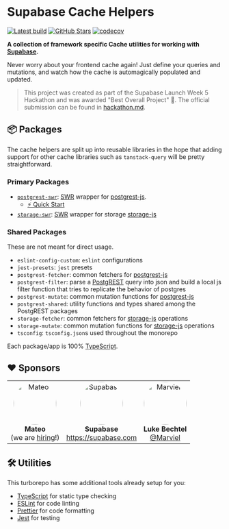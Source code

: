 # Supabase Cache Helpers

<a href="https://github.com/psteinroe/supabase-cache-helpers/actions/workflows/ci.yml"><img src="https://github.com/psteinroe/supabase-cache-helpers/actions/workflows/ci.yml/badge.svg?branch=main" alt="Latest build" target="\_parent"></a>
<a href="https://github.com/psteinroe/supabase-cache-helpers"><img src="https://img.shields.io/github/stars/psteinroe/supabase-cache-helpers.svg?style=social&amp;label=Star" alt="GitHub Stars" target="\_parent"></a>
[![codecov](https://codecov.io/gh/psteinroe/supabase-cache-helpers/branch/main/graph/badge.svg?token=SPMWSVBRGX)](https://codecov.io/gh/psteinroe/supabase-cache-helpers)

**A collection of framework specific Cache utilities for working with <a href="https://supabase.com" alt="Supabase" target="\_parent">Supabase</a>.**

Never worry about your frontend cache again! Just define your queries and mutations, and watch how the cache is automagically populated and updated.

> This project was created as part of the Supabase Launch Week 5 Hackathon and was awarded "Best Overall Project" 🥇. The official submission can be found in [hackathon.md](./hackathon.md).

## 📦 Packages

The cache helpers are split up into reusable libraries in the hope that adding support for other cache libraries such as `tanstack-query` will be pretty straightforward.

### Primary Packages

- [`postgrest-swr`](./packages/postgrest-swr/README.md): [SWR](https://swr.vercel.app) wrapper for [postgrest-js](https://github.com/supabase/postgrest-js).
  - [⚡️ Quick Start](./packages/postgrest-swr/README.md/#⚡️-quick-start)
- [`storage-swr`](./packages/storage-swr/README.md): [SWR](https://swr.vercel.app) wrapper for storage [storage-js](https://github.com/supabase/storage-js)

### Shared Packages

These are not meant for direct usage.

- `eslint-config-custom`: `eslint` configurations
- `jest-presets`: `jest` presets
- `postgrest-fetcher`: common fetchers for [postgrest-js](https://github.com/supabase/postgrest-js)
- `postgrest-filter`: parse a [PostgREST](https://postgrest.org/en/stable/) query into json and build a local js filter function that tries to replicate the behavior of postgres
- `postgrest-mutate`: common mutation functions for [postgrest-js](https://github.com/supabase/postgrest-js)
- `postgrest-shared`: utility functions and types shared among the PostgREST packages
- `storage-fetcher`: common fetchers for [storage-js](https://github.com/supabase/storage-js) operations
- `storage-mutate`: common mutation functions for [storage-js](https://github.com/supabase/storage-js) operations
- `tsconfig`: `tsconfig.json`s used throughout the monorepo

Each package/app is 100% [TypeScript](https://www.typescriptlang.org/).

## ❤️ Sponsors

<table>
  <tr>
    <td align="center">
      <a href="https://hellomateo.de">
        <img src="https://avatars.githubusercontent.com/u/72967210?s=200&v=4" style="width:100px;border-radius:50%" alt="Mateo" />
      </a>
      <br />
      <b>Mateo</b>
      <br />
      (we are <a href="https://join.com/companies/mateoestate/5588976-senior-frontend-developer">hiring</a>!)
    </td>
     <td align="center">
      <a href="https://supabase.com/">
        <img src="https://avatars.githubusercontent.com/u/54469796?s=200&v=4" style="width:100px;border-radius:50%" " alt="Supabase" />
      </a>
      <br />
      <b>Supabase</b>
      <br />
      <a href="https://supabase.com">https://supabase.com</a>
      <br />
    </td>
    <td align="center">
      <a href="https://github.com/Marviel">
        <img src="https://avatars.githubusercontent.com/u/2037165?v=4" style="width:100px;border-radius:50%" " alt="Marviel" />
      </a>
      <br />
      <b>Luke Bechtel</b>
      <br />
      <a href="https://github.com/Marviel">@Marviel</a>
      <br />
    </td>
  </tr>
</table>

## 🛠 Utilities

This turborepo has some additional tools already setup for you:

- [TypeScript](https://www.typescriptlang.org/) for static type checking
- [ESLint](https://eslint.org/) for code linting
- [Prettier](https://prettier.io) for code formatting
- [Jest](https://jestjs.io) for testing
